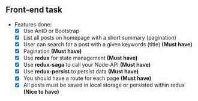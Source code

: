 ## Front-end task

- Features done:
  - [x] Use AntD or Bootstrap
  - [x] List all posts on homepage with a short summary (pagination)
  - [x] User can search for a post with a given keywords (title) **(Must have)**
  - [x] Pagination **(Must have)**
  - [x] Use **redux** for state management **(Must have)**
  - [x] Use **redux-saga** to call your Node-API **(Must have)**
  - [x] Use **redux-persist** to persist data **(Must have)**
  - [x] You should have a route for each page **(Must have)**
  - [x] All posts must be saved in local storage or persisted within redux **(Nice to have)**
